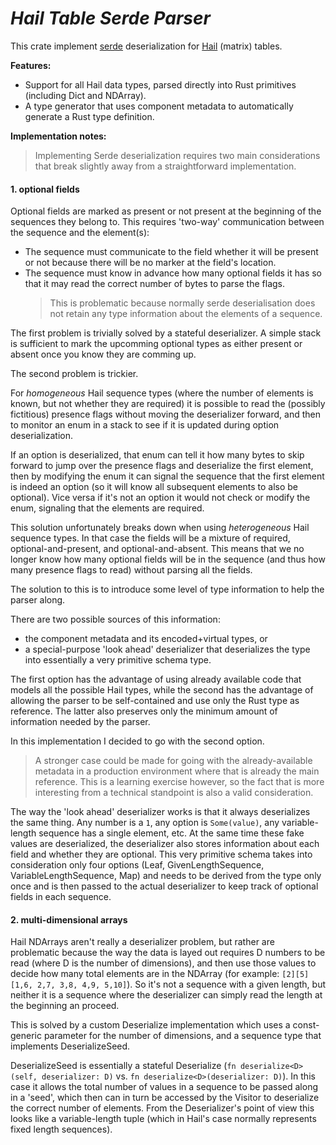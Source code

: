 # ***Hail Table Serde Parser***

This crate implement [serde] deserialization for [Hail] (matrix) tables.


**Features:**
- Support for all Hail data types, parsed directly into Rust primitives (including Dict and NDArray).
- A type generator that uses component metadata to automatically generate a Rust type definition.


**Implementation notes:**

> Implementing Serde deserialization requires two main considerations that break slightly away from a straightforward implementation.

#### 1. optional fields
  
Optional fields are marked as present or not present at the beginning of the sequences they belong to. This requires 'two-way' communication between the sequence and the element(s):
- The sequence must communicate to the field whether it will be present or not because there will be no marker at the field's location.
- The sequence must know in advance how many optional fields it has so that it may read the correct number of bytes to parse the flags. 
  > This is problematic because normally serde deserialisation does not retain any type information about the elements of a sequence.

The first problem is trivially solved by a stateful deserializer. A simple stack is sufficient to mark the upcomming optional types as either present or absent once you know they are comming up.

The second problem is trickier.

For *homogeneous* Hail sequence types (where the number of elements is known, but not whether they are required) it is possible to read the (possibly fictitious) presence flags without moving the deserializer forward, and then to monitor an enum in a stack to see if it is updated during option deserialization. 

If an option is deserialized, that enum can tell it how many bytes to skip forward to jump over the presence flags and deserialize the first element, then by modifying the enum it can signal the sequence that the first element is indeed an option (so it will know all subsequent elements to also be optional). Vice versa if it's not an option it would not check or modify the enum, signaling that the elements are required.

This solution unfortunately breaks down when using *heterogeneous* Hail sequence types. In that case the fields will be a mixture of required, optional-and-present, and optional-and-absent. This means that we no longer know how many optional fields will be in the sequence (and thus how many presence flags to read) without parsing all the fields.

The solution to this is to introduce some level of type information to help the parser along. 

There are two possible sources of this information: 
- the component metadata and its encoded+virtual types, or 
- a special-purpose 'look ahead' deserializer that deserializes the type into essentially a very primitive schema type.

The first option has the advantage of using already available code that models all the possible Hail types, while the second has the advantage of allowing the parser to be self-contained and use only the Rust type as reference. The latter also preserves only the minimum amount of information needed by the parser.

In this implementation I decided to go with the second option.
> A stronger case could be made for going with the already-available metadata in a production environment where that is already the main reference. This is a learning exercise however, so the fact that is more interesting from a technical standpoint is also a valid consideration.

The way the 'look ahead' deserializer works is that it always deserializes the same thing. Any number is a `1`, any option is `Some(value)`, any variable-length sequence has a single element, etc. At the same time these fake values are deserialized, the deserializer also stores information about each field and whether they are optional. This very primitive schema takes into consideration only four options (Leaf, GivenLengthSequence, VariableLengthSequence, Map) and needs to be derived from the type only once and is then passed to the actual deserializer to keep track of optional fields in each sequence.


#### 2. multi-dimensional arrays

Hail NDArrays aren't really a deserializer problem, but rather are problematic because the way the data is layed out requires D numbers to be read (where D is the number of dimensions), and then use those values to decide how many total elements are in the NDArray (for example: `[2][5][1,6, 2,7, 3,8, 4,9, 5,10]`).
So it's not a sequence with a given length, but neither it is a sequence where the deserializer can simply read the length at the beginning an proceed.

This is solved by a custom Deserialize implementation which uses a const-generic parameter for the number of dimensions, and a sequence type that implements DeserializeSeed. 

DeserializeSeed is essentially a stateful Deserialize (`fn deserialize<D>(self, deserializer: D)` vs. `fn deserialize<D>(deserializer: D)`). In this case it allows the total number of values in a sequence to be passed along in a 'seed', which then can in turn be accessed by the Visitor to deserialize the correct number of elements. From the Deserializer's point of view this looks like a variable-length tuple (which in Hail's case normally represents fixed length sequences).




[serde]: https://github.com/serde-rs/serde
[Hail]: https://github.com/hail-is/hail